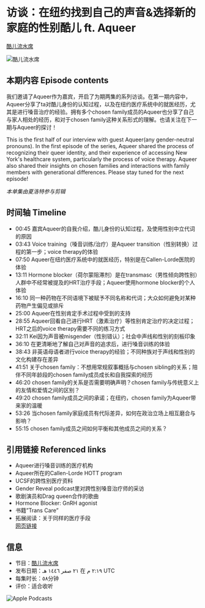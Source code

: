 # 访谈：在纽约找到自己的声音&选择新的家庭的性别酷儿 ft. Aqueer

[酷儿流水席](https://podcasts.apple.com/us/podcast/%E9%85%B7%E5%84%BF%E6%B5%81%E6%B0%B4%E5%B8%AD/id1725512952?l=ar)

![酷儿流水席](/assets/artwork/1x1.gif)

## 本期内容 Episode contents

我们邀请了Aqueer作为嘉宾，开启了为期两集的系列访谈。在第一期内容中，Aqueer分享了ta对酷儿身份的认知过程，以及在纽约医疗系统中的就医经历，尤其是进行嗓音治疗的经验。拥有多个chosen family成员的Aqueer也分享了自己与家人相处的经历，和对于chosen family这种关系形式的理解。也请关注在下一期与Aqueer的探讨！

This is the first half of our interview with guest Aqueer(any gender-neutral pronouns). In the first episode of the series, Aqueer shared the process of recognizing their queer identity, and their experience of accessing New York's healthcare system, particularly the process of voice therapy. Aqueer also shared their insights on chosen families and interactions with family members with generational differences. Please stay tuned for the next episode!

_本单集由夏洛特参与剪辑_

## 时间轴 Timeline

- 00:45 嘉宾Aqueer的自我介绍，酷儿身份的认知过程，及使用性别中立代词的原因
- 03:43 Voice training（嗓音训练/治疗）是Aqueer transition（性别转换）过程的第一步；voice therapy的体验
- 07:50 Aqueer在纽约医疗系统中的就医经历，特别是在Callen-Lorde医院的体验
- 13:11 Hormone blocker（荷尔蒙阻滞剂）是在transmasc（男性倾向跨性别）人群中不经常被提及的HRT治疗手段；Aqueer使用hormone blocker的个人体验
- 16:10 同一种药物在不同语境下被赋予不同名称和代词；大众如何避免对某种药物产生偏见或排斥
- 25:00 Aqueer在性别肯定手术过程中受到的支持
- 28:55 Aqueer回看自己进行HRT（激素治疗）等性别肯定治疗的决定过程；HRT之后的voice therapy需要不同的练习方式
- 32:11 Kei因为声音被misgender（性别错认）；社会中声线和性别的刻板印象
- 36:10 在更清晰地了解自己对声音的追求后，进行嗓音训练的体验
- 38:43 非英语母语者进行voice therapy的经验；不同种族对于声线和性别的文化构建存在差异
- 41:51 关于chosen family：不想用常规叙事概括与chosen sibling的关系；陪伴不同年龄段的chosen family成员成长和自我探索的经历
- 46:20 chosen family的关系是否需要明确声明？chosen family与传统意义上的友情和爱情之间的区别？
- 49:20 chosen family成员之间的承诺；在纽约，chosen family为Aqueer带来家的温暖
- 53:26 当chosen family家庭成员有代际差异，如何在政治立场上相互磨合与影响？
- 55:15 chosen family成员之间如何平衡和其他成员之间的关系？

## 引用链接 Referenced links

- Aqueer进行嗓音训练的医疗机构
- Aqueer所在的Callen-Lorde HOTT program
- UCSF的跨性别医疗资料
- Gender Reveal podcast里对跨性别嗓音治疗师的采访
- 歌剧演员和Drag queen合作的歌曲
- Hormone Blocker: GnRH agonist
- 书籍”Trans Care”
- 拓展阅读：关于同样的医疗手段  
  [网页链接](https://pod.50w.us/i/09-or-and-ft-aquee-EArQzauNxVt/)

## 信息

- 节目：[酷儿流水席](https://podcasts.apple.com/us/podcast/%E9%85%B7%E5%84%BF%E6%B5%81%E6%B0%B4%E5%B8%AD/id1725512952?l=ar)
- 发布日期：٢١ صفر ١٤٤٦ هـ 在 ٢:١٩ م UTC
- 每集时长：٥٨分钟
- 评价：适合收听

![Apple Podcasts](/assets/app-icons/podcasts-icon_512.png)
<!-- tcd_original_link https://podcasts.apple.com/us/podcast/09-%E8%AE%BF%E8%B0%88-%E5%9C%A8%E7%BA%BD%E7%BA%A6%E6%89%BE%E5%88%B0%E8%87%AA%E5%B7%B1%E7%9A%84%E5%A3%B0%E9%9F%B3-%E9%80%89%E6%8B%A9%E6%96%B0%E7%9A%84%E5%AE%B6%E5%BA%AD%E7%9A%84%E6%80%A7%E5%88%AB%E9%85%B7%E5%84%BF-ft-aqueer/id1725512952?i=1000666542607&l=ar -->
